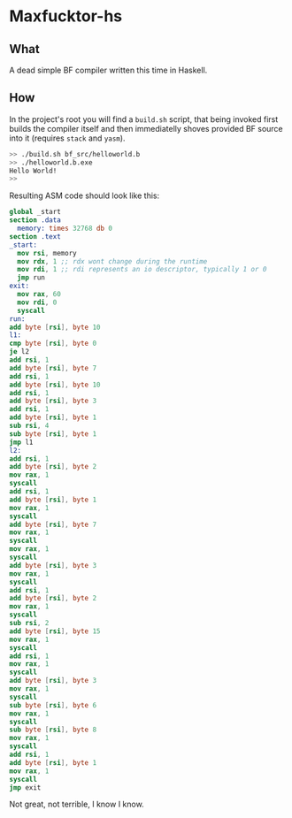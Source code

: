 # Maxfucktor-hs
## What
A dead simple BF compiler written this time in Haskell.
## How
In the project's root you will find a `build.sh` script, that being invoked first builds the compiler itself and then immediatelly shoves provided BF source into it (requires `stack` and `yasm`).
```bash
>> ./build.sh bf_src/helloworld.b
>> ./helloworld.b.exe 
Hello World!
>>
```
Resulting ASM code should look like this:
```nasm
global _start
section .data
  memory: times 32768 db 0
section .text
_start:
  mov rsi, memory
  mov rdx, 1 ;; rdx wont change during the runtime
  mov rdi, 1 ;; rdi represents an io descriptor, typically 1 or 0
  jmp run
exit:
  mov rax, 60
  mov rdi, 0
  syscall
run:
add byte [rsi], byte 10
l1:
cmp byte [rsi], byte 0
je l2
add rsi, 1
add byte [rsi], byte 7
add rsi, 1
add byte [rsi], byte 10
add rsi, 1
add byte [rsi], byte 3
add rsi, 1
add byte [rsi], byte 1
sub rsi, 4
sub byte [rsi], byte 1
jmp l1
l2:
add rsi, 1
add byte [rsi], byte 2
mov rax, 1
syscall
add rsi, 1
add byte [rsi], byte 1
mov rax, 1
syscall
add byte [rsi], byte 7
mov rax, 1
syscall
mov rax, 1
syscall
add byte [rsi], byte 3
mov rax, 1
syscall
add rsi, 1
add byte [rsi], byte 2
mov rax, 1
syscall
sub rsi, 2
add byte [rsi], byte 15
mov rax, 1
syscall
add rsi, 1
mov rax, 1
syscall
add byte [rsi], byte 3
mov rax, 1
syscall
sub byte [rsi], byte 6
mov rax, 1
syscall
sub byte [rsi], byte 8
mov rax, 1
syscall
add rsi, 1
add byte [rsi], byte 1
mov rax, 1
syscall
jmp exit
```
Not great, not terrible, I know I know.
